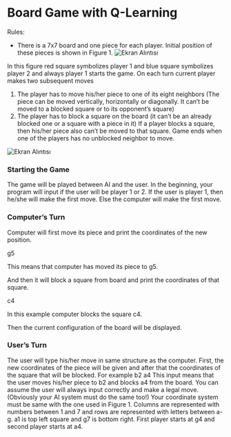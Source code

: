 # Board Game with Q-Learning
Rules:
 - There is a 7x7 board and one piece for each player. Initial position of these pieces is shown in Figure 1.
![Ekran Alıntısı](https://user-images.githubusercontent.com/28456852/83419100-38b39c00-a42d-11ea-82a6-a231c1767c6a.PNG)

In this figure red square symbolizes player 1 and blue square symbolizes player 2 and always player 1 starts the game. On each turn current player makes two subsequent moves 
1. The player has to move his/her piece to one of its eight neighbors (The piece can be moved vertically, horizontally or diagonally.  It can’t be moved to a blocked square or to its opponent’s square) 
2. The player has to  block a square on the board (it can’t be an already blocked one or a square with a piece in it)
 If a player blocks a square,  then his/her piece also can’t be moved to that square.
Game ends when one of the players has no unblocked neighbor to move.

![Ekran Alıntısı](https://user-images.githubusercontent.com/28456852/83419404-b081c680-a42d-11ea-95fe-059de0abacaa.PNG)

### Starting the Game

The game will be played between AI and the  user. In the beginning, your program will input if the user will be player 1 or 2. If the user is player 1, then he/she will make the first move. Else the computer will make the first move.
### Computer’s Turn

Computer will first move its piece and print the coordinates of the new position. 

 g5
 
This means that computer has moved its piece to g5.

And then it will block a square from board and print the coordinates of that square. 

c4

In this example computer blocks the square c4.

Then the current configuration of the board will be displayed.
### User’s  Turn
The user will type his/her move in same structure as the computer. First, the new coordinates of the piece will be given and after that the coordinates of the square that will be blocked. For example
b2 a4
This input means that the user moves his/her piece to b2 and blocks a4 from the board.
You can assume the user will always input correctly and make a legal move. (Obviously your AI system must do the same too!)
Your coordinate system must be same with the one used in Figure 1. Columns are represented with numbers between 1 and 7 and rows are represented with  letters between a-g. a1 is top left square and g7 is bottom right. First player starts at g4 and second player starts at a4.
